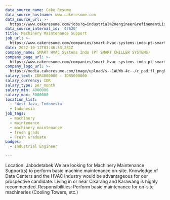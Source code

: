 ```yaml
---
data_source_name: Cake Resume
data_source_hostname: www.cakeresume.com
data_source_url: >-
  https://www.cakeresume.com/jobs?q=industrial%20engineer&refinementList%5Blang_name%5D%5B0%5D=English&refinementList%5Bsalary_type%5D=per_year
data_source_internal_id: '47620'
title: Machinery Maintenance Support
job_url: >-
  https://www.cakeresume.com/companies/smart-hvac-systems-indo-pt-smart-chiller-systems/jobs/machinery-maintenance-support
date: 2022-10-12T03:46:53.281Z
company_name: SMART HVAC Systems Indo (PT SMART CHILLER SYSTEMS)
company_page_url: >-
  https://www.cakeresume.com/companies/smart-hvac-systems-indo-pt-smart-chiller-systems
company_logo_url: >-
  https://media.cakeresume.com/image/upload/s--1WLWb-4c--/c_pad,fl_png8,h_200,w_200/v1664443971/ps8hpjxcvuis3twwusw1.png
salary_text: IDR4000000 - IDR5000000
salary_currency: IDR
salary_type: per_month
salary_min: 4000000
salary_max: 5000000
location_list:
  - 'West Java, Indonesia'
  - Indonesia
job_tags:
  - machinery
  - maintenance
  - machinery maintenance
  - fresh grads
  - Fresh Graduate
badges:
  - Industrial Engineer

---
```


Location: Jabodetabek We are looking for Machinery Maintenance Support(s) to perform basic machine maintenance on-site. Knowledge of Data Centers and the HVAC Industry would be advantageous for our prospective candidate. Living in or near Cikarang and Karawang is highly recommended. Responsibilities: Perform basic maintenance for on-site machineries (Cooling Towers, etc.)